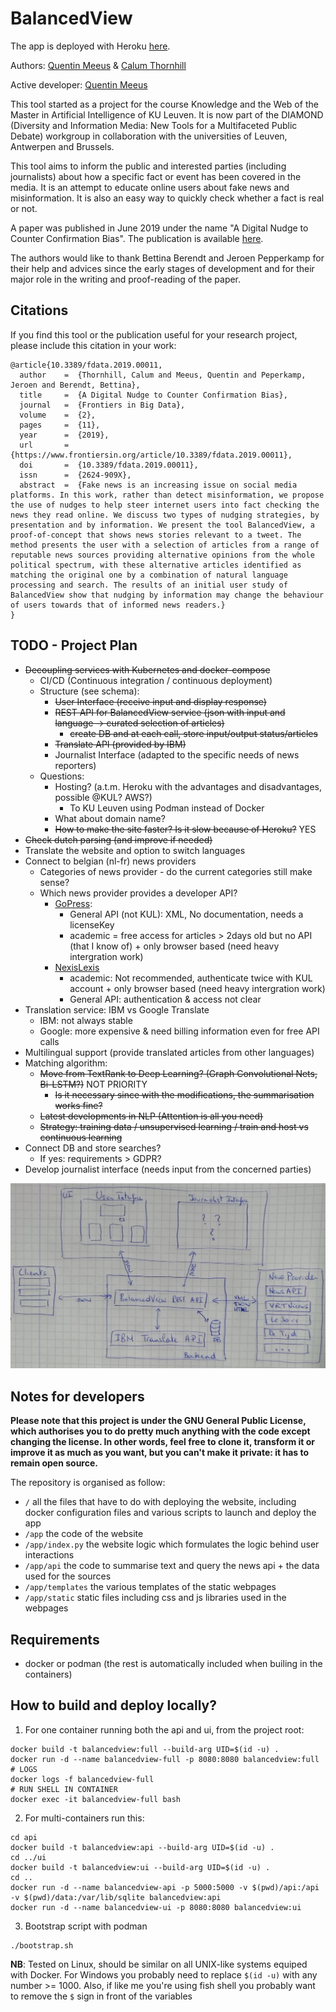 # BalancedView

The app is deployed with Heroku [here](https://fact-checker.herokuapp.com/).

Authors: [Quentin Meeus](https://github.com/qmeeus) & [Calum Thornhill](https://github.com/cjthornhill) 

Active developer: [Quentin Meeus](https://github.com/qmeeus)

This tool started as a project for the course Knowledge and the Web of the Master in Artificial Intelligence of KU Leuven. It is now part of the DIAMOND (Diversity and Information Media: New Tools for a Multifaceted Public Debate) workgroup in collaboration with the universities of Leuven, Antwerpen and Brussels. 

This tool aims to inform the public and interested parties (including journalists) about how a specific fact or event has been covered in the media. It is an attempt to educate online users about fake news and misinformation. It is also an easy way to quickly check whether a fact is real or not.

A paper was published in June 2019 under the name "A Digital Nudge to Counter Confirmation Bias". The publication is available [here](https://github.com/qmeeus/balanced-view/blob/master/documents/Digital_Nudge.pdf).

The authors would like to thank Bettina Berendt and Jeroen Pepperkamp for their help and advices since the early stages of development and for their major role in the writing and proof-reading of the paper.

## Citations
If you find this tool or the publication useful for your research project, please include this citation in your work:

```
@article{10.3389/fdata.2019.00011,
  author    =  {Thornhill, Calum and Meeus, Quentin and Peperkamp, Jeroen and Berendt, Bettina}, 
  title     =  {A Digital Nudge to Counter Confirmation Bias},
  journal   =  {Frontiers in Big Data},
  volume    =  {2},
  pages     =  {11},
  year      =  {2019},
  url       =  {https://www.frontiersin.org/article/10.3389/fdata.2019.00011},
  doi       =  {10.3389/fdata.2019.00011},
  issn      =  {2624-909X},
  abstract  =  {Fake news is an increasing issue on social media platforms. In this work, rather than detect misinformation, we propose the use of nudges to help steer internet users into fact checking the news they read online. We discuss two types of nudging strategies, by presentation and by information. We present the tool BalancedView, a proof-of-concept that shows news stories relevant to a tweet. The method presents the user with a selection of articles from a range of reputable news sources providing alternative opinions from the whole political spectrum, with these alternative articles identified as matching the original one by a combination of natural language processing and search. The results of an initial user study of BalancedView show that nudging by information may change the behaviour of users towards that of informed news readers.}
}
```

## TODO - Project Plan
 - ~~Decoupling services with Kubernetes and docker-compose~~
   - CI/CD (Continuous integration / continuous deployment)
   - Structure (see schema):
     - ~~User Interface (receive input and display response)~~
     - ~~REST API for BalancedView service (json with input and language -> curated selection of articles)~~
       - ~~create DB and at each call, store input/output status/articles~~
     - ~~Translate API (provided by IBM)~~
     - Journalist Interface (adapted to the specific needs of news reporters)
   - Questions:
     - Hosting? (a.t.m. Heroku with the advantages and disadvantages, possible @KUL? AWS?)
        - To KU Leuven using Podman instead of Docker 
     - What about domain name?
     - ~~How to make the site faster? Is it slow because of Heroku?~~ YES
 - ~~Check dutch parsing (and improve if needed)~~
 - Translate the website and option to switch languages
 - Connect to belgian (nl-fr) news providers
   - Categories of news provider - do the current categories still make sense?
   - Which news provider provides a developer API? 
     - [GoPress](http://api-staging.gopress.be/): 
       - General API (not KUL): XML, No documentation, needs a licenseKey
       - academic = free access for articles > 2days old but no API (that I know of) + only browser based (need heavy intergration work) 
     - [NexisLexis](https://www.lexisnexis.com/communities/academic/w/wiki/111.url-api-specifications.aspx)
       - academic: Not recommended, authenticate twice with KUL account + only browser based (need heavy intergration work)
       - General API: authentication & access not clear
 - Translation service: IBM vs Google Translate
   - IBM: not always stable 
   - Google: more expensive & need billing information even for free API calls
 - Multilingual support (provide translated articles from other languages)
 - Matching algorithm:
   - ~~Move from TextRank to Deep Learning? (Graph Convolutional Nets, Bi-LSTM?)~~ NOT PRIORITY
     - ~~Is it necessary since with the modifications, the summarisation works fine?~~
   - ~~Latest developments in NLP (Attention is all you need)~~
   - ~~Strategy: training data / unsupervised learning / train and host vs continuous learning~~
 - Connect DB and store searches?
   - If yes: requirements > GDPR?
 - Develop journalist interface (needs input from the concerned parties)

![Building blocks](misc/appview.jpg)

## Notes for developers
**Please note that this project is under the GNU General Public License, which authorises you to do pretty much anything with the code except changing the license. In other words, feel free to clone it, transform it or improve it as much as you want, but you can't make it private: it has to remain open source.**

The repository is organised as follow:
 - `/` all the files that have to do with deploying the website, including docker configuration files and various scripts to launch and deploy the app
 - `/app` the code of the website
 - `/app/index.py` the website logic which formulates the logic behind user interactions
 - `/app/api` the code to summarise text and query the news api + the data used for the sources
 - `/app/templates` the various templates of the static webpages
 - `/app/static` static files including css and js libraries used in the webpages

## Requirements
- docker or podman (the rest is automatically included when builing in the containers)

## How to build and deploy locally?
1. For one container running both the api and ui, from the project root:<br/>
```
docker build -t balancedview:full --build-arg UID=$(id -u) .
docker run -d --name balancedview-full -p 8080:8080 balancedview:full
# LOGS
docker logs -f balancedview-full
# RUN SHELL IN CONTAINER
docker exec -it balancedview-full bash
```
2. For multi-containers run this:
```
cd api
docker build -t balancedview:api --build-arg UID=$(id -u) .
cd ../ui
docker build -t balancedview:ui --build-arg UID=$(id -u) .
cd ..
docker run -d --name balancedview-api -p 5000:5000 -v $(pwd)/api:/api -v $(pwd)/data:/var/lib/sqlite balancedview:api
docker run -d --name balancedview-ui -p 8080:8080 balancedview:ui
```
3. Bootstrap script with podman
```
./bootstrap.sh
```

**NB**: Tested on Linux, should be similar on all UNIX-like systems equiped with Docker. For Windows 
you probably need to replace `$(id -u)` 
with any number >= 1000. Also, if like me you're using fish shell you probably want to remove the `$` sign in front of the variables<br/><br/>
